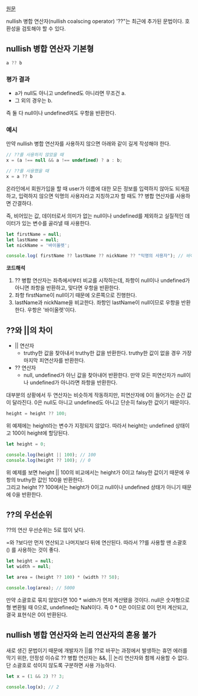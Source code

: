 [원문](https://ko.javascript.info/nullish-coalescing-operator)

nullish 병합 연산자(nullish coalscing operator) '??"는 최근에 추가된 문법이다. 호환성을 검토해야 할 수 있다.


## nullish 병합 연산자 기본형

```javascript
a ?? b
```

### 평가 결과

- a가 null도 아니고 undefined도 아니라면 무조건 a.  
- 그 외의 경우는 b.

즉 둘 다 null이나 undefined여도 우항을 반환한다. 

### 예시

만약 nullish 병합 연산자를 사용하지 않으면 아래와 같이 길게 작성해야 한다.

```javascript
// ??를 사용하지 않았을 때
x = (a !== null && a !== undefined) ? a : b;

// ??를 사용했을 때
x = a ?? b
```

온라인에서 회원가입을 할 때 user가 이름에 대한 모든 정보를 입력하지 않아도 되게끔 하고, 입력하지 않으면 익명의 사용자라고 지칭하고자 할 때도 ?? 병합 연산자를 사용하면 간결하다.  


즉, 비어있는 값, 데이터로서 의미가 없는 null이나 undefined를 제외하고 실질적인 데이터가 있는 변수를 골라낼 때 사용한다.

```javascript
let firstName = null;
let lastName = null;
let nickName = '바이올렛';

console.log( firstName ?? lastName ?? nickName ?? "익명의 사용자"); // 바이올렛
```

**코드해석**  
1. ?? 병합 연산자는 좌측에서부터 비교를 시작하는데, 좌항이 null이나 undefined가 아니면 좌항을 반환하고, 맞다면 우항을 반환한다.
2. 좌항 firstName이 null이기 때문에 오른쪽으로 진행한다.
3. lastName과 nickName을 비교한다. 좌항인 lastName이 null이므로 우항을 반환한다. 우항은 '바이올렛'이다.

## ??와 ||의 차이

- || 연산자
  - truthy한 값을 찾아내서 truthy한 값을 반환한다. truthy한 값이 없을 경우 가장 마지막 피연산자를 반환한다.
- ?? 연산자
  - null, undefined가 아닌 값을 찾아내어 반환한다. 만약 모든 피연산자가 null이나 undefined가 아니라면 좌항을 반환한다.

대부분의 상황에서 두 연산자는 비슷하게 작동하지만, 피연산자에 0이 들어가는 순간 값이 달라진다. 0은 null도 아니고 undefined도 아니고 단순히 falsy한 값이기 때문이다.

```javascript
height = height ?? 100;
```

위 예제에는 height라는 변수가 지정되지 않았다. 따라서 height는 undefined 상태이고 100이 height에 할당된다.

```javascript
let height = 0;

console.log(height || 100); // 100
console.log(height ?? 100); // 0
```

위 예제를 보면 height || 100의 비교에서는 height가 0이고 falsy한 값이기 때문에 우항의 truthy한 값인 100을 반환한다.  
그리고 height ?? 100에서는 height가 0이고 null이나 undefined 상태가 아니기 때문에 0을 반환한다.

## ??의 우선순위

??의 연산 우선순위는 5로 많이 낮다.  


=와 ?보다만 먼저 연산되고 나머지보다 뒤에 연산된다. 따라서 ??를 사용할 땐 소괄호 () 를 사용하는 것이 좋다.


```javascript
let height = null;
let width = null;

let area = (height ?? 100) * (width ?? 50);

console.log(area); // 5000
```

만약 소괄호로 묶지 않았다면 100 * width가 먼저 계산됐을 것이다. null은 숫자형으로 형 변환될 때 0으로, undefined는 NaN이다. 즉 0 * 0은 0이므로 0이 먼저 계산되고, 결국 표현식은 0이 반환된다.

## nullish 병합 연산자와 논리 연산자의 혼용 불가

새로 생긴 문법이기 때문에 개발자가 ||를 ??로 바꾸는 과정에서 발생하는 휴먼 에러를 막기 위한, 안정성 이슈로 ?? 병합 연산자는 &&, || 논리 연산자와 함께 사용할 수 없다. 단 소괄호로 섞이지 않도록 구분하면 사용 가능하다.

```javascript
let x = (1 && 2) ?? 3;

console.log(x); // 2
```